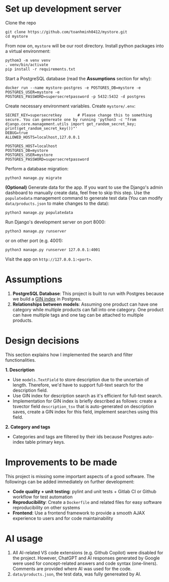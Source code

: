 # Set up development server
Clone the repo
```
git clone https://github.com/toanhminh0412/mystore.git
cd mystore
```

From now on, `mystore` will be our root directory. Install python packages into a virtual environment:
```
pythom3 -m venv venv
. venv/bin/activate
pip install -r requirements.txt
```

Start a PostgreSQL database (read the **Assumptions** section for why):
```
docker run --name mystore-postgres -e POSTGRES_DB=mystore -e POSTGRES_USER=mystore -e 
POSTGRES_PASSWORD=supersecretpassword -p 5432:5432 -d postgres
```

Create necessary environment variables. Create `mystore/.env`:
```
SECRET_KEY=supersecretkey       # Please change this to something secure. You can genereate one by running 'python3 -c "from django.core.management.utils import get_random_secret_key; print(get_random_secret_key())"'
DEBUG=true
ALLOWED_HOSTS=localhost,127.0.0.1

POSTGRES_HOST=localhost
POSTGRES_DB=mystore
POSTGRES_USER=mystore
POSTGRES_PASSWORD=supersecretpassword
```

Perform a database migration:
```
python3 manage.py migrate
```

**(Optional)** Generate data for the app. If you want to use the Django's admin dashboard to manually create data, feel free to skip this step. Use the `populatedata` management command to generate test data (You can modify `data/products.json` to make changes to the data):
```
python3 manage.py populatedata
```

Run Django's development server on port 8000:
```
python3 manage.py runserver
```
or on other port (e.g. 4001):
```
python3 manage.py runserver 127.0.0.1:4001
```
Visit the app on `http://127.0.0.1:<port>`.

# Assumptions
1. **PostgreSQL Database**: This project is built to run with Postgres because we build a [GIN index](https://www.postgresql.org/docs/current/gin.html) in Postgres.
2. **Relationships between models**: Assuming one product can have one category while multiple products can fall into one category. One product can have multiple tags and one tag can be attached to multiple products.

# Design decisions
This section explains how I implemented the search and filter functionalities.

**1. Description**
- Use `models.TextField` to store description due to the uncertain of length. Therefore, we'd have to support full-text search for the description field.
- Use GIN index for description search as it's efficient for full-text search.
- Implementation for GIN index is briefly described as follows: create a tsvector field `description_tsv` that is auto-generated on description saves, create a GIN index for this field, implement searches using this field.

**2. Category and tags**
- Categories and tags are filtered by their ids because Postgres auto-index table primary keys.

# Improvements to be made
This project is missing some important aspects of a good software. The followings can be added immediately on further development:
- **Code quality + unit testing**: pylint and unit tests + Gitlab CI or Github workflow for test automation
- **Reproducibility**: Create a `Dockerfile` and related files for easy software reproducibility on other systems
- **Frontend**: Use a frontend framework to provide a smooth AJAX experience to users and for code maintainability 

# AI usage
1. All AI-related VS code extensions (e.g. Github Copilot) were disabled for the project. However, ChatGPT and AI responses generated by Google were used for concept-related answers and code syntax (one-liners). Comments are provided where AI was used for the code.
2. `data/products.json`, the test data, was fully genereated by AI.

